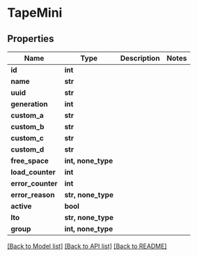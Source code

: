 # TapeMini


## Properties

Name | Type | Description | Notes
------------ | ------------- | ------------- | -------------
**id** | **int** |  | 
**name** | **str** |  | 
**uuid** | **str** |  | 
**generation** | **int** |  | 
**custom_a** | **str** |  | 
**custom_b** | **str** |  | 
**custom_c** | **str** |  | 
**custom_d** | **str** |  | 
**free_space** | **int, none_type** |  | 
**load_counter** | **int** |  | 
**error_counter** | **int** |  | 
**error_reason** | **str, none_type** |  | 
**active** | **bool** |  | 
**lto** | **str, none_type** |  | 
**group** | **int, none_type** |  | 

[[Back to Model list]](../#documentation-for-models) [[Back to API list]](../#documentation-for-api-endpoints) [[Back to README]](../)


